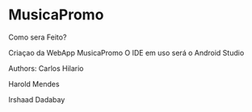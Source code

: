 # MusicaPromo

Como sera Feito?

Criaçao da WebApp MusicaPromo
O IDE em uso será o Android Studio 

Authors:
Carlos Hilario

Harold Mendes

Irshaad Dadabay

